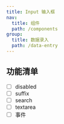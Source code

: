 ```yaml
---
title: Input 输入框
nav:
  title: 组件
  path: /components
group:
  title: 数据录入
  path: /data-entry
---
```


## 功能清单

- [ ] disabled
- [ ] suffix
- [ ] search
- [ ] textarea
- [ ] 事件

<code  src="./demo/Basic.tsx" />

<code  src="./demo/Addon.tsx" />

<code src="./demo/Size.tsx" />
